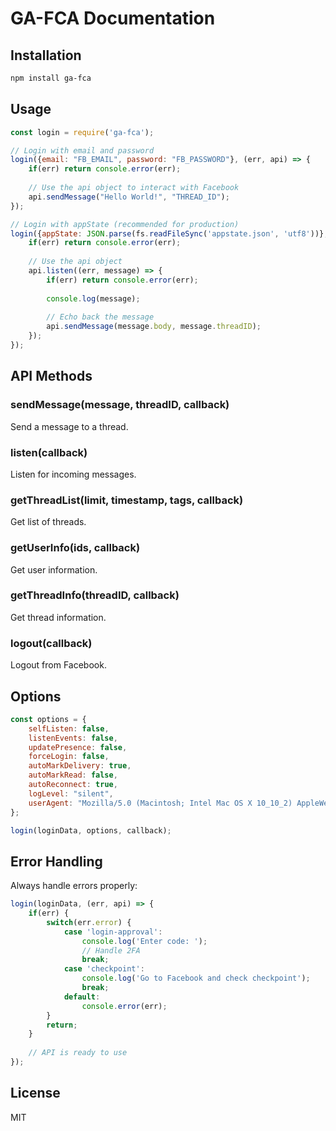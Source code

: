 # GA-FCA Documentation

## Installation

```bash
npm install ga-fca
```

## Usage

```javascript
const login = require('ga-fca');

// Login with email and password
login({email: "FB_EMAIL", password: "FB_PASSWORD"}, (err, api) => {
    if(err) return console.error(err);
    
    // Use the api object to interact with Facebook
    api.sendMessage("Hello World!", "THREAD_ID");
});

// Login with appState (recommended for production)
login({appState: JSON.parse(fs.readFileSync('appstate.json', 'utf8'))}, (err, api) => {
    if(err) return console.error(err);
    
    // Use the api object
    api.listen((err, message) => {
        if(err) return console.error(err);
        
        console.log(message);
        
        // Echo back the message
        api.sendMessage(message.body, message.threadID);
    });
});
```

## API Methods

### sendMessage(message, threadID, callback)
Send a message to a thread.

### listen(callback)
Listen for incoming messages.

### getThreadList(limit, timestamp, tags, callback)
Get list of threads.

### getUserInfo(ids, callback)
Get user information.

### getThreadInfo(threadID, callback)
Get thread information.

### logout(callback)
Logout from Facebook.

## Options

```javascript
const options = {
    selfListen: false,
    listenEvents: false,
    updatePresence: false,
    forceLogin: false,
    autoMarkDelivery: true,
    autoMarkRead: false,
    autoReconnect: true,
    logLevel: "silent",
    userAgent: "Mozilla/5.0 (Macintosh; Intel Mac OS X 10_10_2) AppleWebKit/600.3.18 (KHTML, like Gecko) Version/8.0.3 Safari/600.3.18"
};

login(loginData, options, callback);
```

## Error Handling

Always handle errors properly:

```javascript
login(loginData, (err, api) => {
    if(err) {
        switch(err.error) {
            case 'login-approval':
                console.log('Enter code: ');
                // Handle 2FA
                break;
            case 'checkpoint':
                console.log('Go to Facebook and check checkpoint');
                break;
            default:
                console.error(err);
        }
        return;
    }
    
    // API is ready to use
});
```

## License

MIT

